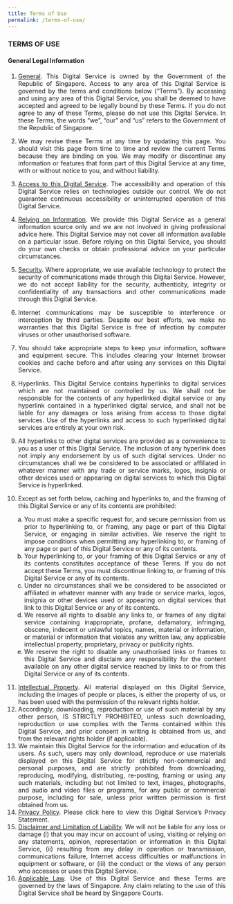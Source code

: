 ```yaml
---
title: Terms of Use
permalink: /terms-of-use/
---
```

### **TERMS OF USE**

#### **General Legal Information**

<style>
	p,li{
	text-align:justify;}
	
	.a{
	list-style-type:lower-alpha!important;}
	
	ol.a li{
	margin-left:1em!important;
	}
</style>
1.	<u>General</u>. This Digital Service is owned by the Government of the Republic of Singapore. Access to any area of this Digital Service is governed by the terms and conditions below (“Terms”). By accessing and using any area of this Digital Service, you shall be deemed to have accepted and agreed to be legally bound by these Terms. If you do not agree to any of these Terms, please do not use this Digital Service. In these Terms, the words “we”, “our” and “us” refers to the Government of the Republic of Singapore.

2.	We may revise these Terms at any time by updating this page. You should visit this page from time to time and review the current Terms because they are binding on you. We may modify or discontinue any information or features that form part of this Digital Service at any time, with or without notice to you, and without liability.

3.	<u>Access to this Digital Service</u>. The accessibility and operation of this Digital Service relies on technologies outside our control. We do not guarantee continuous accessibility or uninterrupted operation of this Digital Service.

4.	<u>Relying on Information</u>. We provide this Digital Service as a general information source only and we are not involved in giving professional advice here. This Digital Service may not cover all information available on a particular issue. Before relying on this Digital Service, you should do your own checks or obtain professional advice on your particular circumstances.

5.	<u>Security</u>. Where appropriate, we use available technology to protect the security of communications made through this Digital Service. However, we do not accept liability for the security, authenticity, integrity or confidentiality of any transactions and other communications made through this Digital Service.

6.	Internet communications may be susceptible to interference or interception by third parties. Despite our best efforts, we make no warranties that this Digital Service is free of infection by computer viruses or other unauthorised software.

7.	You should take appropriate steps to keep your information, software and equipment secure. This includes clearing your Internet browser cookies and cache before and after using any services on this Digital Service.

8.	Hyperlinks. This Digital Service contains hyperlinks to digital services which are not maintained or controlled by us. We shall not be responsible for the contents of any hyperlinked digital service or any hyperlink contained in a hyperlinked digital service, and shall not be liable for any damages or loss arising from access to those digital services. Use of the hyperlinks and access to such hyperlinked digital services are entirely at your own risk.

9.	All hyperlinks to other digital services are provided as a convenience to you as a user of this Digital Service. The inclusion of any hyperlink does not imply any endorsement by us of such digital services. Under no circumstances shall we be considered to be associated or affiliated in whatever manner with any trade or service marks, logos, insignia or other devices used or appearing on digital services to which this Digital Service is hyperlinked.

10.	Except as set forth below, caching and hyperlinks to, and the framing of this Digital Service or any of its contents are prohibited:

<ol class="a">
  <li>You must make a specific request for, and secure permission from us prior to hyperlinking to, or framing, any page or part of this Digital Service, or engaging in similar activities. We reserve the right to impose conditions when permitting any hyperlinking to, or framing of any page or part of this Digital Service or any of its contents.</li>

<li>Your hyperlinking to, or your framing of this Digital Service or any of its contents constitutes acceptance of these Terms. If you do not accept these Terms, you must discontinue linking to, or framing of this Digital Service or any of its contents.</li>

<li>Under no circumstances shall we be considered to be associated or affiliated in whatever manner with any trade or service marks, logos, insignia or other devices used or appearing on digital services that link to this Digital Service or any of its contents.</li>

<li>We reserve all rights to disable any links to, or frames of any digital service containing inappropriate, profane, defamatory, infringing, obscene, indecent or unlawful topics, names, material or information, or material or information that violates any written law, any applicable intellectual property, proprietary, privacy or publicity rights.</li>

<li>We reserve the right to disable any unauthorised links or frames to this Digital Service and disclaim any responsibility for the content available on any other digital service reached by links to or from this Digital Service or any of its contents.</li>

</ol>

<ol start="11">
  <li><u>Intellectual Property</u>. All material displayed on this Digital Service, including the images of people or places, is either the property of us, or has been used with the permission of the relevant rights holder.</li>

<li>Accordingly, downloading, reproduction or use of such material by any other person, IS STRICTLY PROHIBITED, unless such downloading, reproduction or use complies with the Terms contained within this Digital Service, and prior consent in writing is obtained from us, and from the relevant rights holder (if applicable).</li>

<li>We maintain this Digital Service for the information and education of its users. As such, users may only download, reproduce or use materials displayed on this Digital Service for strictly non-commercial and personal purposes, and are strictly prohibited from downloading, reproducing, modifying, distributing, re-posting, framing or using any such materials, including but not limited to text, images, photographs, and audio and video files or programs, for any public or commercial purpose, including for sale, unless prior written permission is first obtained from us.</li>

<li><u>Privacy Policy</u>. Please click here to view this Digital Service’s Privacy Statement.</li>

<li><u>Disclaimer and Limitation of Liability</u>. We will not be liable for any loss or damage (i) that you may incur on account of using, visiting or relying on any statements, opinion, representation or information in this Digital Service, (ii) resulting from any delay in operation or transmission, communications failure, Internet access difficulties or malfunctions in equipment or software, or (iii) the conduct or the views of any person who accesses or uses this Digital Service.</li>

<li><u>Applicable Law</u>. Use of this Digital Service and these Terms are governed by the laws of Singapore. Any claim relating to the use of this Digital Service shall be heard by Singapore Courts.</li>
</ol>